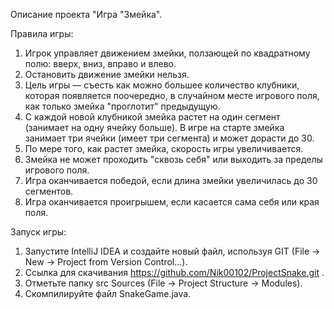 Описание проекта "Игра "Змейка".

Правила игры:
1. Игрок управляет движением змейки, ползающей по квадратному полю: вверх, вниз, вправо и влево.
2. Остановить движение змейки нельзя.
3. Цель игры — съесть как можно большее количество клубники, которая появляется поочередно, в случайном месте игрового поля, как только змейка "проглотит" предыдущую.
4. С каждой новой клубникой змейка растет на один сегмент (занимает на одну ячейку больше). В игре на старте змейка занимает три ячейки (имеет три сегмента) и может дорасти до 30.
5. По мере того, как растет змейка, скорость игры увеличивается.
6. Змейка не может проходить "сквозь себя" или выходить за пределы игрового поля.
7. Игра оканчивается победой, если длина змейки увеличилась до 30 сегментов.
8. Игра оканчивается проигрышем, если касается сама себя или края поля.

Запуск игры:
1. Запустите IntelliJ IDEA и создайте новый файл, используя GIT (File -> New -> Project from Version Control...).
2. Ссылка для скачивания https://github.com/Nik00102/ProjectSnake.git .
3. Отметьте папку src Sources (File -> Project Structure -> Modules).
4. Скомпилируйте файл SnakeGame.java.
